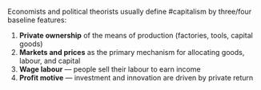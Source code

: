 Economists and political theorists usually define #capitalism by three/four baseline features:
1. **Private ownership** of the means of production (factories, tools, capital goods)
2. **Markets and prices** as the primary mechanism for allocating goods, labour, and capital
3. **Wage labour** — people sell their labour to earn income
4. **Profit motive** — investment and innovation are driven by private return
